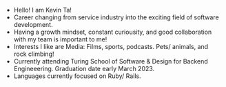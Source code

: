 - Hello! I am Kevin Ta! 
- Career changing from service industry into the exciting field of software development.
- Having a growth mindset, constant curiousity, and good collaboration with my team is important to me! 
- Interests I like are Media: Films, sports, podcasts. Pets/ animals, and rock climbing! 
- Currently attending Turing School of Software & Design for Backend Engineeering. Graduation date early March 2023.
- Languages currently focused on Ruby/ Rails.



<!---
KevinT001/KevinT001 is a ✨ special ✨ repository because its `README.md` (this file) appears on your GitHub profile.
You can click the Preview link to take a look at your changes.
--->
